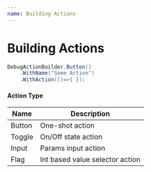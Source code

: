 ```yaml
---
name: Building Actions
---
```


# Building Actions

```csharp
DebugActionBuilder.Button()
    .WithName("Some Action")
    .WithAction(()=>{ });
```

#### Action Type

| Name | Description |
| ---- | ---- |
| Button | One-shot action |
| Toggle | On/Off state action |
| Input | Params input action |
| Flag | Int based value selector action |